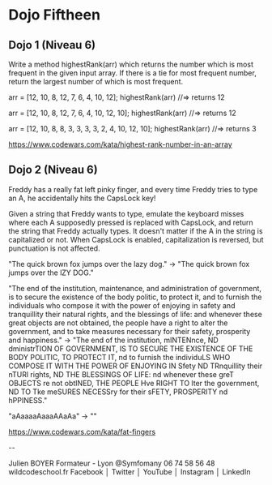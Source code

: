 # Dojo Fiftheen

## Dojo 1 (Niveau 6)

Write a method highestRank(arr) which returns the number which is most frequent in the given input array. If there is a tie for most frequent number, return the largest number of which is most frequent.





arr = [12, 10, 8, 12, 7, 6, 4, 10, 12];
highestRank(arr) //=> returns 12

arr = [12, 10, 8, 12, 7, 6, 4, 10, 12, 10];
highestRank(arr) //=> returns 12

arr = [12, 10, 8, 8, 3, 3, 3, 3, 2, 4, 10, 12, 10];
highestRank(arr) //=> returns 3



https://www.codewars.com/kata/highest-rank-number-in-an-array


## Dojo 2 (Niveau 6)


Freddy has a really fat left pinky finger, and every time Freddy tries to type an A, he accidentally hits the CapsLock key!

Given a string that Freddy wants to type, emulate the keyboard misses where each A supposedly pressed is replaced with CapsLock, and return the string that Freddy actually types. It doesn't matter if the A in the string is capitalized or not. When CapsLock is enabled, capitalization is reversed, but punctuation is not affected.



"The quick brown fox jumps over the lazy dog."
-> "The quick brown fox jumps over the lZY DOG."

"The end of the institution, maintenance, and administration of government, is to secure the existence of the body politic, to protect it, and to furnish the individuals who compose it with the power of enjoying in safety and tranquillity their natural rights, and the blessings of life: and whenever these great objects are not obtained, the people have a right to alter the government, and to take measures necessary for their safety, prosperity and happiness."
-> "The end of the institution, mINTENnce, ND dministrTION OF GOVERNMENT, IS TO SECURE THE EXISTENCE OF THE BODY POLITIC, TO PROTECT IT, nd to furnish the individuLS WHO COMPOSE IT WITH THE POWER OF ENJOYING IN Sfety ND TRnquillity their nTURl rights, ND THE BLESSINGS OF LIFE: nd whenever these greT OBJECTS re not obtINED, THE PEOPLE Hve  RIGHT TO lter the government, ND TO Tke meSURES NECESSry for their sFETY, PROSPERITY nd hPPINESS."

"aAaaaaAaaaAAaAa"
-> ""


https://www.codewars.com/kata/fat-fingers



-- 

Julien BOYER
Formateur - Lyon  @Symfomany
06 74 58 56 48
wildcodeschool.fr
Facebook  │  Twitter  │  YouTube  │ Instagram  │  LinkedIn
